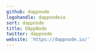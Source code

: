 ```yaml
---
github: dappnode
logohandle: dappnodeio
sort: dappnode
title: DAppNode
twitter: dappnode
website: 'https://dappnode.io/'
---
```

